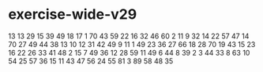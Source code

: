 # exercise-wide-v29
13
13
29
15
39
49
18
17
1
70
43
59
22
16
32
46
60
2
11
9
32
14
22
57
47
14
70
27
49
44
38
13
10
12
31
42
49
9
11
1
49
23
36
27
66
18
28
70
19
43
15
23
16
22
26
33
41
48
2
15
7
49
36
12
28
59
11
49
6
44
8
39
2
3
44
33
8
63
10
54
25
57
36
15
11
43
47
56
24
55
81
3
89
58
48
35
